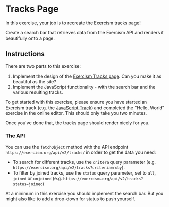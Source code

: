 # Tracks Page

In this exercise, your job is to recreate the Exercism tracks page!

Create a search bar that retrieves data from the Exercism API and renders it beautifully onto a page.

## Instructions

There are two parts to this exercise:

1. Implement the design of the [Exercism Tracks page](https://exercism.org/tracks). Can you make it as beautiful as the site?
2. Implement the JavaScript functionality - with the search bar and the various resulting tracks.

To get started with this exercise, please ensure you have started an Exercism track (e.g. the [JavaScript Track](https://exercism.org/tracks/javascript/)) and completed the "Hello, World" exercise in the online editor. This should only take you two minutes.

Once you've done that, the tracks page should render nicely for you.

### The API

You can use the `fetchObject` method with the API endpoint `https://exercism.org/api/v2/tracks/` in order to get the data you need:

- To search for different tracks, use the `critera` query parameter (e.g. `https://exercism.org/api/v2/tracks?criteria=ruby`).
- To filter by joined tracks, use the `status` query parameter, set to `all`, `joined` or `unjoined` (e.g. `https://exercism.org/api/v2/tracks?status=joined`)

At a minimum in this exercise you should implement the search bar. But you might also like to add a drop-down for status to push yourself.
